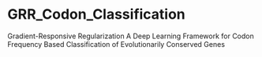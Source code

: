 # GRR_Codon_Classification
Gradient-Responsive Regularization A Deep Learning Framework for Codon Frequency Based Classification of Evolutionarily Conserved Genes

